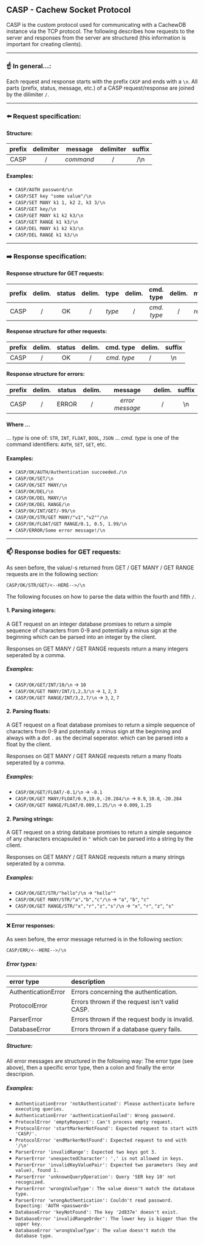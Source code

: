 
## CASP - Cachew Socket Protocol

CASP is the custom protocol used for communicating with a CachewDB instance via the TCP protocol. The following describes how requests to the server and responses from the server are structured (this information is important for creating clients).

---

### :point_up: In general...:
Each request and response starts with the prefix ``CASP`` and ends with a ``\n``. All parts (prefix, status, message, etc.) of a CASP request/response are joined by the dilimiter ``/``.

---

### :arrow_left: Request specification:
#### Structure:
| prefix | delimiter | message | delimiter |suffix |
|:-------:|:-------:|:-------:|:-------:|:-------:|
| CASP | / | *command* | / | /\n |

#### Examples:
- ``CASP/AUTH password/\n``
- ``CASP/SET key "some value"/\n``
- ``CASP/SET MANY k1 1, k2 2, k3 3/\n``
- ``CASP/GET key/\n``
- ``CASP/GET MANY k1 k2 k3/\n``
- ``CASP/GET RANGE k1 k3/\n``
- ``CASP/DEL MANY k1 k2 k3/\n``
- ``CASP/DEL RANGE k1 k3/\n``

---

### :arrow_right: Response specification:
#### Response structure for GET requests:
   | prefix | delim. | status | delim. | type | delim. | cmd. type | delim. | message | delim. | suffix |
   |:-------:|:-------:|:-------:|:-------:|:-------:|:-------:|:-------:|:-------:|:-------:|:-------:|:-------:|
   | CASP | / | OK | / | *type* | / | *cmd. type* | / | *response* | / | \n |

#### Response structure for other requests:
   | prefix | delim. | status | delim. | cmd. type | delim. | suffix |
   |:-------:|:-------:|:-------:|:-------:|:-------:|:-------:|:-------:|
   | CASP | / | OK | / | *cmd. type* | / | \n |

#### Response structure for errors:
   | prefix | delim. | status | delim. | message | delim. | suffix |
   |:-------:|:-------:|:-------:|:-------:|:-------:|:-------:|:-------:|
   | CASP | / | ERROR | / | *error message* | / | \n |

#### Where ...
... *type* is one of: 
``STR``, ``INT``, ``FLOAT``, ``BOOL``, ``JSON``
... *cmd. type* is one of the command identifiers:
``AUTH``, ``SET``, ``GET``, etc.

#### Examples:
- ``CASP/OK/AUTH/Authentication succeeded./\n``
- ``CASP/OK/SET/\n``
- ``CASP/OK/SET MANY/\n``
- ``CASP/OK/DEL/\n``
- ``CASP/OK/DEL MANY/\n``
- ``CASP/OK/DEL RANGE/\n``
- ``CASP/OK/INT/GET/-99/\n``
- ``CASP/OK/STR/GET MANY/"v1","v2""/\n``
- ``CASP/OK/FLOAT/GET RANGE/0.1, 0.5, 1.99/\n``
- ``CASP/ERROR/Some error message!/\n``

---

### :mailbox: Response bodies for GET requests:
As seen before, the value/-s returned from GET / GET MANY / GET RANGE requests are in the following section:
```
CASP/OK/STR/GET/<--HERE-->/\n
```

The following focuses on how to parse the data within the fourth and fifth ``/``.

#### 1. Parsing integers:
A GET request on an integer database promises to return a simple sequence of characters from 0-9 and potentially a minus sign at the beginning which can be parsed into an integer by the client.

Responses on GET MANY / GET RANGE requests return a many integers seperated by a comma.

##### Examples: 
- ``CASP/OK/GET/INT/10/\n`` -> ``10``
- ``CASP/OK/GET MANY/INT/1,2,3/\n`` -> ``1``, ``2``, ``3``
- ``CASP/OK/GET RANGE/INT/3,2,7/\n`` -> ``3``, ``2``, ``7``

#### 2. Parsing floats:
A GET request on a float database promises to return a simple sequence of characters from 0-9 and potentially a minus sign at the beginning and always with a dot ``.`` as the decimal seperator. which can be parsed into a float by the client.

Responses on GET MANY / GET RANGE requests return a many floats seperated by a comma.

##### Examples: 
- ``CASP/OK/GET/FLOAT/-0.1/\n`` -> ``-0.1``
- ``CASP/OK/GET MANY/FLOAT/0.9,10.0,-20.284/\n`` -> ``0.9``, ``10.0``, ``-20.284``
- ``CASP/OK/GET RANGE/FLOAT/0.009,1.25/\n`` -> ``0.009``, ``1.25``

#### 2. Parsing strings:
A GET request on a string database promises to return a simple sequence of any characters encapsuled in ``"`` which can be parsed into a string by the client.

Responses on GET MANY / GET RANGE requests return a many strings seperated by a comma.

##### Examples: 
- ``CASP/OK/GET/STR/"hello"/\n`` -> ``"hello""``
- ``CASP/OK/GET MANY/STR/"a","b","c"/\n`` -> ``"a"``, ``"b"``, ``"c"``
- ``CASP/OK/GET RANGE/STR/"x","r","z","s"/\n`` -> ``"x"``, ``"r"``, ``"z"``, ``"s"``

---

#### ❌ Error responses:
As seen before, the error message returned is in the following section:
```
CASP/ERR/<--HERE-->/\n
```

##### Error types:
| error type | description |
|:-------|:-------|
| AuthenticationError | Errors concerning the authentication. |
| ProtocolError | Errors thrown if the request isn't valid CASP. |
| ParserError | Errors thrown if the request body is invalid. |
| DatabaseError | Errors thrown if a database query fails. |

##### Structure:
All error messages are structured in the following way:
The error type (see above), then a specific error type, then a colon and finally the error descripion.

##### Examples:
- ``AuthenticationError 'notAuthenticated': Please authenticate before executing queries.``
- ``AuthenticationError 'authenticationFailed': Wrong password.``
- ``ProtocolError 'emptyRequest': Can't process empty request.``
- ``ProtocolError 'startMarkerNotFound': Expected request to start with 'CASP/'.``
- ``ProtocolError 'endMarkerNotFound': Expected request to end with '/\n'``
- ``ParserError 'invalidRange': Expected two keys got 3.``
- ``ParserError 'unexpectedCharacter': ',' is not allowed in keys.``
- ``ParserError 'invalidKeyValuePair': Expected two parameters (key and value), found 1.``
- ``ParserError 'unknownQueryOperation': Query 'SER key 10' not recognized.``
- ``ParserError 'wrongValueType': The value doesn't match the database type.``
- ``ParserError 'wrongAuthentication': Couldn't read password. Expecting: 'AUTH <password>'``
- ``DatabaseError 'keyNotFound': The key '2d837e' doesn't exist.``
- ``DatabaseError 'invalidRangeOrder': The lower key is bigger than the upper key.``
- ``DatabaseError 'wrongValueType': The value doesn't match the database type.``
